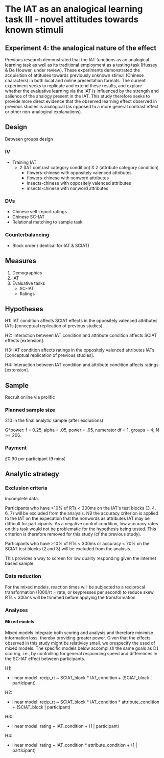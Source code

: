 # The IAT as an analogical learning task III - novel attitudes towards known stimuli  

## Experiment 4: the analogical nature of the effect 

Previous research demonstrated that the IAT functions as an analogical learning task as well as its traditional employment as a testing task (Hussey & De Houwer, under review). These experiments demonstrated the acquisition of attitudes towards previously unknown stimuli (Chinese characters) in both local and online presentation formats. The current experiment seeks to replicate and extend these results, and explore whether the evaluative learning via the IAT is influenced by the strength and salience of the analogy present in the IAT. This study therefore seeks to provide more direct evidence that the observed learning effect observed in previous studies is analogical (as opposed to a more general contrast effect or other non-analogical explanations).

## Design

Between groups design

### IV

- Training IAT 
  - 2 (IAT contrast category condition) X 2 (attribute category condition)
    - flowers-chinese with oppositely valenced attributes
    - flowers-chinese with nonword attributes
    - insects-chinese with oppositely valenced attributes
    - insects-chinese with nonword attributes

### DVs

- Chinese self-report ratings
- Chinese SC-IAT
- Relational matching to sample task

### Counterbalancing

- Block order (identical for IAT & SCIAT)

## Measures

1. Demographics
2. IAT
3. Evaluative tasks
   - SC-IAT
   - Ratings

## Hypotheses

H1: IAT condition affects SCIAT effects in the oppositely valenced attributes IATs [conceptual replication of previous studies].

H2: Interaction between IAT condition and attribute condition affects SCIAT effects [extension].

H3: IAT condition affects ratings in the oppositely valenced attributes IATs [conceptual replication of previous studies].

H4: Interaction between IAT condition and attribute condition affects ratings [extension].

## Sample

Recruit online via prolific

### Planned sample size

210 in the final analytic sample (after exclusions)

G*power: f = 0.25, alpha = .05, power = .95, numerator df = 1, groups  = 4; N >= 206.

### Payment

£0.90 per participant (9 mins)

## Analytic strategy

### Exclusion criteria

Incomplete data.

Participants who have >10% of RTs < 300ms on the IAT's test blocks (3, 4, 6, 7) will be excluded from the analysis. NB the accuracy criterion is applied to the IAT on the expecation that the nonwords as attributes IAT may be difficult for participants. As a negative control condition, low accuracy rates on this task would not be problematic for the hypothesis being tested. This criterion is therefore removed for this study (cf the previous study).

Participants who have >10% of RTs < 300ms or accuracy < 70% on the SCIAT test blocks (2 and 3) will be excluded from the analysis.

This provides a way to screen for low quality responding given the internet based sample.

### Data reduction

For the mixed models, reaction times will be subjected to a reciprocal transformation (1000/rt = rate, or keypresses per second) to reduce skew. RTs < 300ms will be trimmed before applying the transformation.

### Analyses 

#### Mixed models

Mixed models integrate both scoring and analysis and therefore minimise information loss, thereby providing greater power. Given that the effects observed in this study might be relativley small, we prespecify the used of mixed models. The specific models below accomplish the same goals as D1 scoring, i.e., by controlling for general responding speed and differences in the SC-IAT effect between participants. 

H1: 

- linear model: recip_rt ~ SCIAT_block *  IAT_condition + (SCIAT_block | participant)

H2: 

- linear model: recip_rt ~ SCIAT_block *  IAT_condition * attribute_condition + (SCIAT_block | participant)

H3: 

- linear model: rating ~  IAT_condition + (1 | participant)

H4: 

- linear model: rating ~  IAT_condition * attribute_condition + (1 | participant)

